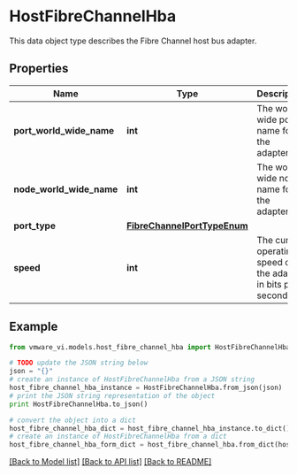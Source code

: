 # HostFibreChannelHba

This data object type describes the Fibre Channel host bus adapter. 

## Properties
Name | Type | Description | Notes
------------ | ------------- | ------------- | -------------
**port_world_wide_name** | **int** | The world wide port name for the adapter.  | 
**node_world_wide_name** | **int** | The world wide node name for the adapter.  | 
**port_type** | [**FibreChannelPortTypeEnum**](FibreChannelPortTypeEnum.md) |  | 
**speed** | **int** | The current operating speed of the adapter in bits per second.  | 

## Example

```python
from vmware_vi.models.host_fibre_channel_hba import HostFibreChannelHba

# TODO update the JSON string below
json = "{}"
# create an instance of HostFibreChannelHba from a JSON string
host_fibre_channel_hba_instance = HostFibreChannelHba.from_json(json)
# print the JSON string representation of the object
print HostFibreChannelHba.to_json()

# convert the object into a dict
host_fibre_channel_hba_dict = host_fibre_channel_hba_instance.to_dict()
# create an instance of HostFibreChannelHba from a dict
host_fibre_channel_hba_form_dict = host_fibre_channel_hba.from_dict(host_fibre_channel_hba_dict)
```
[[Back to Model list]](../README.md#documentation-for-models) [[Back to API list]](../README.md#documentation-for-api-endpoints) [[Back to README]](../README.md)



